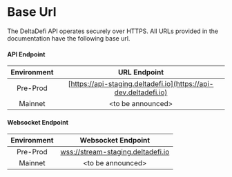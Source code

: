 # Base Url

The DeltaDefi API operates securely over HTTPS. All URLs provided in the documentation have the following base url.



#### API  Endpoint

| Environment |                           URL Endpoint                           |
| :---------: | :--------------------------------------------------------------: |
|   Pre-Prod  | [https://api-staging.deltadefi.io](https://api-dev.deltadefi.io) |
|   Mainnet   |                        \<to be announced>                        |



#### Websocket Endpoint

| Environment |                          Websocket Endpoint                         |
| :---------: | :-----------------------------------------------------------------: |
|   Pre-Prod  | [wss://stream-staging.deltadefi.io](base-url.md#websocket-endpoint) |
|   Mainnet   |                          \<to be announced>                         |

